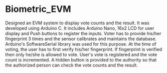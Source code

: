 # Biometric_EVM
Designed an EVM system to display vote counts and the result. It was developed using Arduino C. It includes Arduino Nano, 16x2 LCD for user display and Push buttons to register the inputs. Voter has to provide his/her fingerprint 3 times and the sensor calibrates and maintains the database. Arduino's SoftwareSerial library was used for this purpose. At the time of voting, the user has to first verify his/her fingerprint. If fingerprint is verified then only he/she is allowed to vote. User's vote is registered and the vote count is incremented. A hidden button is provided to the authority so that the authorized person can check the vote counts and the result.
